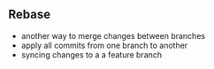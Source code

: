 ## Rebase

* another way to merge changes between branches
* apply all commits from one branch to another
* syncing changes to a a feature branch


